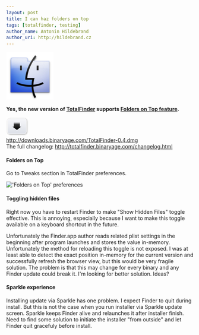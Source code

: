 ```yaml
---
layout: post
title: I can haz folders on top
tags: [totalfinder, testing]
author_name: Antonin Hildebrand
author_uri: http://hildebrand.cz
---
```


<img src="/shared/img/icons/totalfinder-128.png" class="intro-icon"/>

**Yes, the new version of [TotalFinder](http://totalfinder.binaryage.com) supports <a href="http://getsatisfaction.com/binaryage/topics/show_folders_always_on_top">Folders on Top feature</a>.**

<div class="blog-download">
  <a class="download-link" href="http://downloads.binaryage.com/TotalFinder-0.4.dmg"><img src="/shared/img/small-download-button.png"/><div>http://downloads.binaryage.com/TotalFinder-0.4.dmg</div></a>
  <div class="download-note">The full changelog: <a href="http://totalfinder.binaryage.com/changelog.html">http://totalfinder.binaryage.com/changelog.html</a></div>
</div>

#### Folders on Top

Go to Tweaks section in TotalFinder preferences.

<img class="blog-image no-shadow" style="width:300px" src="/images/folders-on-top.png" title="'Folders on Top' preferences"> 

#### Toggling hidden files

Right now you have to restart Finder to make "Show Hidden Files" toggle effective. This is annoying, especially because I want to make this toggle available on a keyboard shortcut in the future.

Unfortunately the Finder.app author reads related plist settings in the beginning after program launches and stores the value in-memory. Unfortunately the method for reloading this toggle is not exposed. I was at least able to detect the exact position in-memory for the current version and successfully refresh the browser view, but this would be very fragile solution. The problem is that this may change for every binary and any Finder update could break it. I'm looking for better solution. Ideas?

#### Sparkle experience

Installing update via Sparkle has one problem. I expect Finder to quit during install. But this is not the case when you run installer via Sparkle update screen. Sparkle keeps Finder alive and relaunches it after installer finish. Need to find some solution to initiate the installer "from outside" and let Finder quit gracefuly before install.